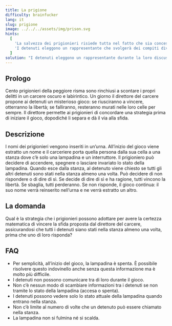 ```yaml
---
title: La prigione
difficulty: brainfucker
lang: it
slug: prigione
image: ../../../assets/img/prison.svg
hints:
  [
    'La salvezza dei prigionieri risiede tutta nel fatto che sia concesso loro del tempo per concordare una strategia prima che il gioco inizi.',
    'I detenuti eleggono un rappresentante che svolgerà dei compiti diversi da tutti gli altri',
  ]
solution: "I detenuti eleggono un rappresentante durante la loro discussione iniziale. Solo il rappresentante può cambiare lo stato della lampadina da spento ad acceso. Quando un detenuto (che non è il rappresentante) entra nella stanza e trova la lampadina spenta, la accende se non l'ha mai accesa. Se il detenuto trova la lampadina accesa la lascia accesa. Ogni volta che il rappresentante entra nella stanza e trova la lampadina accesa, la spegne e conta +1. Quando il rappresentante ha contato 99, sa che tutti i detenuti sono stati nella stanza almeno una volta, e a quel punto risponde alla domanda del direttore, liberando tutti i prigionieri. Adottando questa strategia, i detenuti possono assicurarsi di vincere il gioco, anche se potrebbero passare molte estrazioni prima che ciò avvenga, visto che il rappresentante deve essere estratto molte volte e ogni detenuto deve essere estratto almeno una volta. Tuttavia, seguendo con precisione questa tattica, alla fine, tutti i prigionieri otterranno la loro libertà con certezza matematica."
---
```


## Prologo

Cento prigionieri della peggiore risma sono rinchiusi a scontare i propri delitti in un carcere oscuro e labirintico. Un giorno il direttore del carcere propone ai detenuti un misterioso gioco: se riusciranno a vincere, otterranno la libertà; se falliranno, resteranno murati nelle loro celle per sempre. Il direttore permette ai prigionieri di concordare una strategia prima di iniziare il gioco, dopodiché li separa e dà il via alla sfida.

## Descrizione

I nomi dei prigionieri vengono inseriti in un’urna. All’inizio del gioco viene estratto un nome e il carceriere porta quella persona dalla sua cella a una stanza dove c’è solo una lampadina e un interruttore. Il prigioniero può decidere di accendere, spegnere o lasciare invariato lo stato della lampadina. Quando esce dalla stanza, al detenuto viene chiesto se tutti gli altri detenuti sono stati nella stanza almeno una volta. Può decidere di non rispondere o di dire di sì. Se decide di dire di sì e ha ragione, tutti vincono la libertà. Se sbaglia, tutti perderanno. Se non risponde, il gioco continua: il suo nome verrà reinserito nell’urna e ne verrà estratto un altro.

## La domanda

Qual è la strategia che i prigionieri possono adottare per avere la certezza matematica di vincere la sfida proposta dal direttore del carcere, assicurandosi che tutti i detenuti siano stati nella stanza almeno una volta, prima che uno di loro risponda?

## FAQ

- Per semplicità, all’inizio del gioco, la lampadina è spenta. È possibile risolvere questo indovinello anche senza questa informazione ma è molto più difficile.
- I detenuti non possono comunicare tra di loro durante il gioco.
- Non c’è nessun modo di scambiare informazioni tra i detenuti se non tramite lo stato della lampadina (accesa o spenta).
- I detenuti possono vedere solo lo stato attuale della lampadina quando entrano nella stanza.
- Non c’è limite al numero di volte che un detenuto può essere chiamato nella stanza.
- La lampadina non si fulmina né si scalda.
